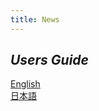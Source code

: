 ```yaml
---
title: News
---
```


## *Users Guide*

[English](/treefrog-framework/user-guide/en/introduction/)  
[日本語](/treefrog-framework/user-guide/ja/introduction/)


